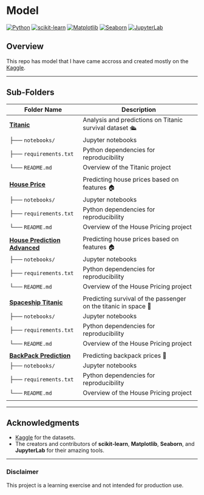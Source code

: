 # Model

[![Python](https://img.shields.io/badge/Python-3.8%2B-blue)](https://www.python.org/)
[![scikit-learn](https://img.shields.io/badge/scikit--learn-1.0-orange)](https://scikit-learn.org/)
[![Matplotlib](https://img.shields.io/badge/Matplotlib-3.4.3-yellow)](https://matplotlib.org/)
[![Seaborn](https://img.shields.io/badge/Seaborn-0.11.2-blueviolet)](https://seaborn.pydata.org/)
[![JupyterLab](https://img.shields.io/badge/JupyterLab-3.0.0-green)](https://jupyter.org/)

## Overview

This repo has model that I have came accross and created mostly on the [Kaggle](https://www.kaggle.com/).

---

## Sub-Folders
| Folder Name             | Description                                                                 |
|-------------------------|-----------------------------------------------------------------------------|
| [**Titanic**](https://github.com/cmd-HMN/practice_models/tree/main/titanic)             | Analysis and predictions on Titanic survival dataset     🛳️                 |
| ├── `notebooks/`        | Jupyter notebooks                                                          |
| ├── `requirements.txt`  | Python dependencies for reproducibility                                   |
| └── `README.md`         | Overview of the Titanic project                                           |
|                                                                                                   |
| [**House Price**](https://github.com/cmd-HMN/practice_models/tree/main/house_pricing)         | Predicting house prices based on features 🏠                               |
| ├── `notebooks/`        | Jupyter notebooks                                                          |
| ├── `requirements.txt`  | Python dependencies for reproducibility                                   |
| └── `README.md`         | Overview of the House Pricing project                                           |
|                                                                                                   |
| [**House Prediction Advanced**](https://github.com/cmd-HMN/practice_models/tree/main/house_prediction_advanced)         | Predicting house prices based on features 🏠                               |
| ├── `notebooks/`        | Jupyter notebooks                                                          |
| ├── `requirements.txt`  | Python dependencies for reproducibility                                   |
| └── `README.md`         | Overview of the House Pricing project                                           |
|                                                                                                   |
| [**Spaceship Titanic**](https://github.com/cmd-HMN/practice_models/tree/main/spaceship_titanic)         | Predicting survival of the passenger on the titanic in space  🌌                                |
| ├── `notebooks/`        | Jupyter notebooks                                                          |
| ├── `requirements.txt`  | Python dependencies for reproducibility                                   |
| └── `README.md`         | Overview of the House Pricing project                                           |
|                                                                                                   |
| [**BackPack Prediction**](https://github.com/cmd-HMN/practice_models/tree/main/backpack_prediction)         | Predicting backpack prices  🎒                                |
| ├── `notebooks/`        | Jupyter notebooks                                                          |
| ├── `requirements.txt`  | Python dependencies for reproducibility                                   |
| └── `README.md`         | Overview of the House Pricing project                                           |
|                                                                                                   |



---

## Acknowledgments 

- [Kaggle](https://www.kaggle.com/) for the datasets.
- The creators and contributors of **scikit-learn**, **Matplotlib**, **Seaborn**, and **JupyterLab** for their amazing tools.

---

### Disclaimer

This project is a learning exercise and not intended for production use.
